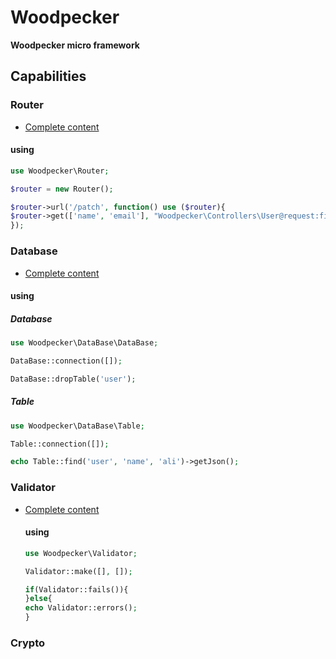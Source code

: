 # Woodpecker
**Woodpecker micro framework**

## Capabilities

### Router 
- [Complete content](src/Router/)
  
 #### using 
 ```php
use Woodpecker\Router;

$router = new Router();

$router->url('/patch', function() use ($router){
$router->get(['name', 'email'], "Woodpecker\Controllers\User@request:find");
});
```

 
### Database
- [Complete content](src/DataBase/)
  
 #### using 
 ##### Database
 ```php
use Woodpecker\DataBase\DataBase;

DataBase::connection([]);

DataBase::dropTable('user');
```
##### Table 
```php
use Woodpecker\DataBase\Table;

Table::connection([]);

echo Table::find('user', 'name', 'ali')->getJson();

```
### Validator

- [Complete content](src/Validator/)

  #### using
  ```php
  use Woodpecker\Validator;

  Validator::make([], []);

  if(Validator::fails()){
  }else{
  echo Validator::errors();
  }
  

  ```

### Crypto
